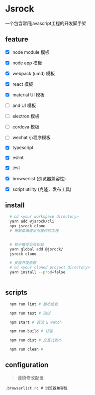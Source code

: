 # Jsrock

一个包含常用javascript工程的开发脚手架

## feature

- [x] node module 模板
- [x] node app 模板
- [x] webpack (umd) 模板
- [x] react 模板
- [x] material UI 模板
- [ ] and UI 模板
- [ ] electron 模板
- [ ] cordova 模板
- [ ] wechat 小程序模板
- [x] typescript
- [x] eslint
- [x] jest
- [x] browserlist (浏览器兼容性)
- [x] script utility (克隆，发布工具)


## install
```bash
  # cd <your workspace directory>
  yarn add @jsrock/cli
  npx jsrock clone
  # 根据菜单提示创建你的工程
  
```

```bash
  # 较不推荐全局安装
  yarn global add @jsrock/
  jsrock clone
```

```bash
  # 安装开发依赖
  # cd <your cloned project directory>
  yarn install --prod=false
  
```

## scripts
```bash
  npm run lint # 静态检查
```
```bash
  npm run test # 测试
```
```bash
  npm start # 调试 & watch
```
```bash
  npm run build # 打包
```
```bash
  npm run dist # 交互式发布
```
```bash
  npm run clean # 
```

## configuration
> 谨慎修改配置
  
```.browserlist.rc # 浏览器兼容性```

